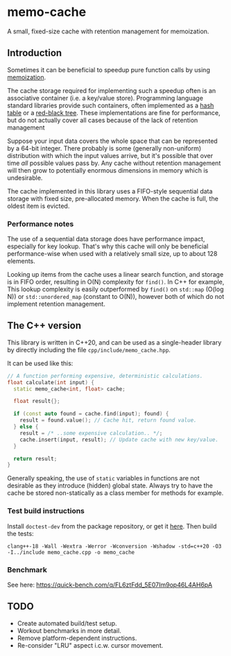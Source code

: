 # memo-cache

A small, fixed-size cache with retention management for memoization.

## Introduction

Sometimes it can be beneficial to speedup pure function calls by using [memoization](https://en.wikipedia.org/wiki/Memoization).

The cache storage required for implementing such a speedup often is an associative container (i.e. a key/value store).
Programming language standard libraries provide such containers, often implemented as a [hash table](https://en.wikipedia.org/wiki/Hash_table) or a [red-black tree](https://en.wikipedia.org/wiki/Red%E2%80%93black_tree).
These implementations are fine for performance, but do not actually cover all cases because of the lack of retention management

Suppose your input data covers the whole space that can be represented by a 64-bit integer.
There probably is some (generally non-uniform) distribution with which the input values arrive, but it's possible that over time *all* possible values pass by.
Any cache without retention management will then grow to potentially enormous dimensions in memory which is undesirable.

The cache implemented in this library uses a FIFO-style sequential data storage with fixed size, pre-allocated memory.
When the cache is full, the oldest item is evicted.

### Performance notes

The use of a sequential data storage does have performance impact, especially for key lookup.
That's why this cache will only be beneficial performance-wise when used with a relatively small size, up to about 128 elements.

Looking up items from the cache uses a linear search function, and storage is in FIFO order, resulting in O(N) complexity for `find()`.
In C++ for example, This lookup complexity is easily outperformed by `find()` on `std::map` (O(log N)) or `std::unordered_map` (constant to O(N)), however both of which do not implement retention management.

## The C++ version

This library is written in C++20, and can be used as a single-header library by directly including the file `cpp/include/memo_cache.hpp`.

It can be used like this:

```c++
// A function performing expensive, deterministic calculations.
float calculate(int input) {
  static memo_cache<int, float> cache;

  float result{};

  if (const auto found = cache.find(input); found) {
    result = found.value(); // Cache hit, return found value.
  } else {
    result = /* ..some expensive calculation.. */;
    cache.insert(input, result); // Update cache with new key/value.
  }

  return result;
}
```

Generally speaking, the use of `static` variables in functions are not desirable as they introduce (hidden) global state.
Always try to have the cache be stored non-statically as a class member for methods for example.

### Test build instructions

Install `doctest-dev` from the package repository, or get it [here](https://github.com/doctest/doctest).
Then build the tests:

```
clang++-18 -Wall -Wextra -Werror -Wconversion -Wshadow -std=c++20 -O3 -I../include memo_cache.cpp -o memo_cache
```

### Benchmark

See here: https://quick-bench.com/q/FL6ztFdd_5E07Im9op46L4AH6pA

## TODO

- Create automated build/test setup.
- Workout benchmarks in more detail.
- Remove platform-dependent instructions.
- Re-consider "LRU" aspect i.c.w. cursor movement.

